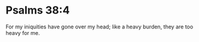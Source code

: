 # Psalms 38:4

For my iniquities have gone over my head; like a heavy burden, they are too heavy for me.
